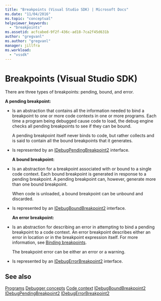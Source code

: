 ```yaml
---
title: "Breakpoints (Visual Studio SDK) | Microsoft Docs"
ms.date: "11/04/2016"
ms.topic: "conceptual"
helpviewer_keywords:
  - "breakpoints"
ms.assetid: acfcabed-9f2f-436c-ad18-7ca2f45d631b
author: "gregvanl"
ms.author: "gregvanl"
manager: jillfra
ms.workload:
  - "vssdk"
---
```

# Breakpoints (Visual Studio SDK)
There are three types of breakpoints: pending, bound, and error.

 **A pending breakpoint:**

- Is an abstraction that contains all the information needed to bind a breakpoint to one or more code contexts in one or more programs. Each time a program being debugged cause code to load, the debug engine checks all pending breakpoints to see if they can be bound.

   A pending breakpoint itself never binds to code, but rather collects and is said to contain all the bound breakpoints that it generates.

- Is represented by an [IDebugPendingBreakpoint2](../../extensibility/debugger/reference/idebugpendingbreakpoint2.md) interface.

  **A bound breakpoint:**

- Is an abstraction for a breakpoint associated with or bound to a single code context. Each bound breakpoint is generated in response to a pending breakpoint. A pending breakpoint can, however, generate more than one bound breakpoint.

   When code is unloaded, a bound breakpoint can be unbound and discarded.

- Is represented by an [IDebugBoundBreakpoint2](../../extensibility/debugger/reference/idebugboundbreakpoint2.md) interface.

  **An error breakpoint:**

- Is an abstraction for describing an error in attempting to bind a pending breakpoint to a code context. An error breakpoint describes either an error in location or in the breakpoint expression itself. For more information, see [Binding breakpoints](../../extensibility/debugger/binding-breakpoints.md).

   The breakpoint error can be either an error or a warning.

- Is represented by an [IDebugErrorBreakpoint2](../../extensibility/debugger/reference/idebugerrorbreakpoint2.md) interface.

## See also
 [Programs](../../extensibility/debugger/programs.md)
 [Debugger concepts](../../extensibility/debugger/debugger-concepts.md)
 [Code context](../../extensibility/debugger/code-context.md)
 [IDebugBoundBreakpoint2](../../extensibility/debugger/reference/idebugboundbreakpoint2.md)
 [IDebugPendingBreakpoint2](../../extensibility/debugger/reference/idebugpendingbreakpoint2.md)
 [IDebugErrorBreakpoint2](../../extensibility/debugger/reference/idebugerrorbreakpoint2.md)